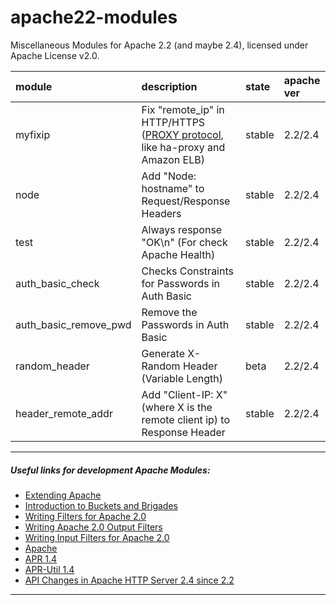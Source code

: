 # apache22-modules

Miscellaneous Modules for Apache 2.2 (and maybe 2.4), licensed under Apache License v2.0.

| module  | description | state | apache ver |
| :------ | :---------- | :---- | :--------- |
| myfixip | Fix "remote_ip" in HTTP/HTTPS ([PROXY protocol](http://www.haproxy.org/download/1.5/doc/proxy-protocol.txt), like ha-proxy and Amazon ELB) | stable | 2.2/2.4 |
| node    | Add "Node: hostname" to Request/Response Headers | stable | 2.2/2.4 |
| test    | Always response "OK\n" (For check Apache Health) | stable | 2.2/2.4 |
| auth_basic_check | Checks Constraints for Passwords in Auth Basic | stable | 2.2/2.4 |
| auth_basic_remove_pwd | Remove the Passwords in Auth Basic | stable | 2.2/2.4 |
| random_header | Generate X-Random Header (Variable Length) | beta | 2.2/2.4 |
| header_remote_addr | Add "Client-IP: X" (where X is the remote client ip) to Response Header | stable | 2.2/2.4 |


---

##### Useful links for development Apache Modules:

- [Extending Apache](http://www.fmc-modeling.org/category/projects/apache/amp/3_3Extending_Apache.html)
- [Introduction to Buckets and Brigades](http://www.apachetutor.org/dev/brigades)
- [Writing Filters for Apache 2.0](http://www.onlamp.com/pub/a/apache/2001/08/23/apache_2.html)
- [Writing Apache 2.0 Output Filters](http://www.onlamp.com/pub/a/apache/2001/09/13/apache_2.html)
- [Writing Input Filters for Apache 2.0](http://www.onlamp.com/pub/a/apache/2001/09/20/apache_2.html)
- [Apache](http://ci.apache.org/projects/httpd/trunk/doxygen/modules.html)
- [APR 1.4](http://apr.apache.org/docs/apr/1.4/modules.html)
- [APR-Util 1.4](http://apr.apache.org/docs/apr-util/1.4/modules.htm)
- [API Changes in Apache HTTP Server 2.4 since 2.2](http://httpd.apache.org/docs/2.4/developer/new_api_2_4.html)

---
